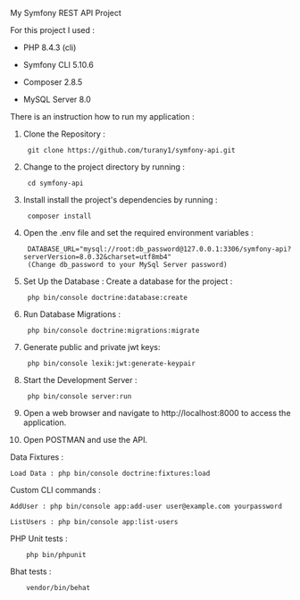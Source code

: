 My Symfony REST API Project

For this project I used :

- PHP 8.4.3 (cli)

- Symfony CLI 5.10.6

- Composer 2.8.5

- MySQL Server 8.0


There is an instruction how to run my application :

1. Clone the Repository : 

        git clone https://github.com/turany1/symfony-api.git

2. Change to the project directory by running :

        cd symfony-api

3. Install install the project's dependencies by running :

        composer install

4. Open the .env file and set the required environment variables :

        DATABASE_URL="mysql://root:db_password@127.0.0.1:3306/symfony-api?serverVersion=8.0.32&charset=utf8mb4"
        (Change db_password to your MySql Server password)

5. Set Up the Database : 
    Create a database for the project : 

        php bin/console doctrine:database:create

6. Run Database Migrations : 

        php bin/console doctrine:migrations:migrate

7. Generate public and private jwt keys:

        php bin/console lexik:jwt:generate-keypair

8. Start the Development Server : 

        php bin/console server:run

9. Open a web browser and navigate to http://localhost:8000 to access the application.

10. Open POSTMAN and use the API. 

Data Fixtures :
    
    Load Data : php bin/console doctrine:fixtures:load

Custom CLI commands :

    AddUser : php bin/console app:add-user user@example.com yourpassword
    
    ListUsers : php bin/console app:list-users

PHP Unit tests :

        php bin/phpunit

Bhat tests : 

        vendor/bin/behat